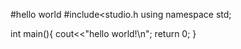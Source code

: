 #hello world
#include<studio.h
using namespace std;

int main(){
    cout<<"hello world!\n";
    return 0;
}
